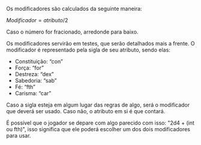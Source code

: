 Os modificadores são calculados da seguinte maneira:

$Modificador=atributo/2$

Caso o número for fracionado, arredonde para baixo.

Os modificadores servirão em testes, que serão detalhados mais a frente. O modificador é representado pela sigla de seu atributo, sendo elas:

- Constituição: “con”
- Força: “for”
- Destreza: “dex”
- Sabedoria: “sab”
- Fé: “fth”
- Carisma: “car”

Caso a sigla esteja em algum lugar das regras de algo, será o modificador que deverá ser usado. Caso não, o atributo em si é que contará.

É possível que o jogador se depare com algo parecido com isso: "2d4 + (int ou fth)", isso significa que ele poderá escolher um dos dois modificadores para usar. 